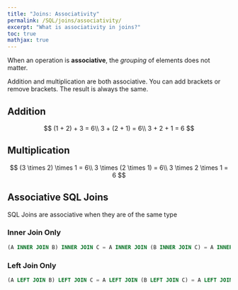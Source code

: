 ```yaml
---
title: "Joins: Associativity"
permalink: /SQL/joins/associativity/
excerpt: "What is associativity in joins?"
toc: true
mathjax: true
---
```


When an operation is __associative__, the _grouping_ of elements does not matter.

Addition and multiplication are both associative. You can add brackets or remove brackets. The result is always the same.

## Addition

$$
(1 + 2) + 3 = 6\\
3 + (2 + 1) = 6\\
3 + 2 + 1 = 6
$$

## Multiplication

$$
(3 \times 2) \times 1 = 6\\
3 \times (2 \times 1) = 6\\
3 \times 2 \times 1 = 6
$$


## Associative SQL Joins

SQL Joins are associative when they are of the same type

### Inner Join Only

```sql
(A INNER JOIN B) INNER JOIN C = A INNER JOIN (B INNER JOIN C) = A INNER JOIN B INNER JOIN C
```
### Left Join Only

```sql
(A LEFT JOIN B) LEFT JOIN C = A LEFT JOIN (B LEFT JOIN C) = A LEFT JOIN B LEFT JOIN C
```




